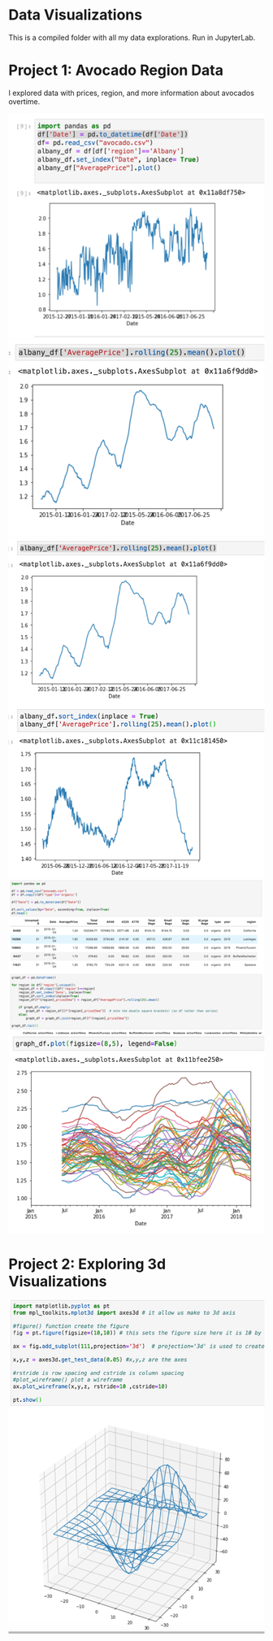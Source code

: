 # Data Visualizations

This is a compiled folder with all my data explorations. Run in JupyterLab.

# Project 1: Avocado Region Data
I explored data with prices, region, and more information about avocados overtime.


![avocados](screenShot1.png)
![avocados](screenShot2.png)
![avocados](screenShot3.png)
![avocados](screenShot4.png)
![avocados](screenShot5.png)

# Project 2: Exploring 3d Visualizations

![avocados](screenShot6.png)

